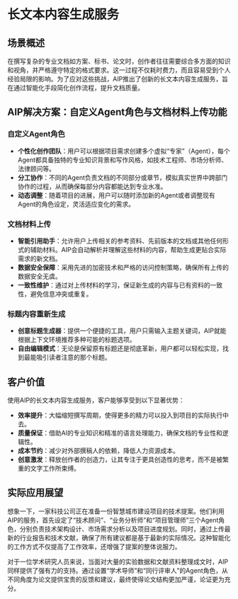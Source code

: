 # 长文本内容生成服务

## 场景概述

在撰写复杂的专业文档如方案、标书、论文时，创作者往往需要综合多方面的知识和视角，并严格遵守特定的格式要求。这一过程不仅耗时费力，而且容易受到个人经验局限的影响。为了应对这些挑战，AIP推出了创新的长文本内容生成服务，旨在通过智能化手段简化创作流程，提升文档质量。

## AIP解决方案：自定义Agent角色与文档材料上传功能

### 自定义Agent角色

- **个性化创作团队**：用户可以根据项目需求创建多个虚拟“专家”（Agent），每个Agent都具备独特的专业知识背景和写作风格，如技术工程师、市场分析师、法律顾问等。
- **分工协作**：不同的Agent负责文档的不同部分或章节，模拟真实世界中跨部门协作的过程，从而确保每部分内容都能达到专业水准。
- **动态调整**：随着项目的进展，用户可以随时添加新的Agent或者调整现有Agent的角色设定，灵活适应变化的需求。

### 文档材料上传

- **智能引用助手**：允许用户上传相关的参考资料、先前版本的文档或其他任何形式的辅助材料。AIP会自动解析并理解这些材料的内容，帮助生成更贴合实际需求的新文档。
- **数据安全保障**：采用先进的加密技术和严格的访问控制策略，确保所有上传的数据安全无虞。
- **一致性维护**：通过对上传材料的学习，保证新生成的内容与已有资料的一致性，避免信息冲突或重复。

### 标题内容重新生成

- **创意标题生成器**：提供一个便捷的工具，用户只需输入主题关键词，AIP就能根据上下文环境推荐多种可能的标题选项。
- **自由编辑模式**：无论是保留原有标题还是彻底革新，用户都可以轻松实现，找到最能吸引读者注意的那个标题。

## 客户价值

使用AIP的长文本内容生成服务，客户能够享受到以下显著优势：

- **效率提升**：大幅缩短撰写周期，使得更多的精力可以投入到项目的实际执行中去。
- **质量保证**：借助AI的专业知识和精准的语言处理能力，确保文档的专业性和逻辑性。
- **成本节约**：减少对外部撰稿人的依赖，降低人力资源成本。
- **创意激发**：释放创作者的创造力，让其专注于更具创造性的思考，而不是被繁重的文字工作所束缚。

## 实际应用展望

想象一下，一家科技公司正在准备一份智慧城市建设项目的技术提案。他们利用AIP的服务，首先设定了“技术顾问”、“业务分析师”和“项目管理师”三个Agent角色，分别负责技术架构设计、市场需求分析以及项目进度规划。同时，通过上传最新的行业报告和技术文献，确保了所有建议都是基于最新的实际情况。这种智能化的工作方式不仅提高了工作效率，还增强了提案的整体说服力。

对于一位学术研究人员来说，当面对大量的实验数据和文献资料整理成文时，AIP同样提供了强有力的支持。通过设置“学术导师”和“同行评审人”的Agent角色，从不同角度为论文提供宝贵的反馈和建议，最终使得论文结构更加严谨，论证更为充分。
